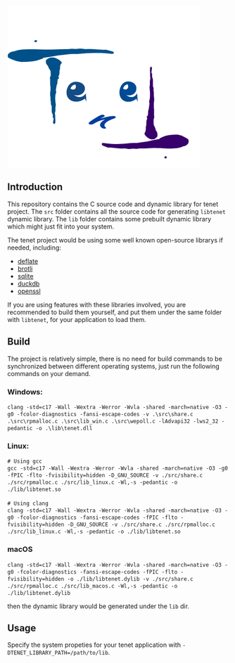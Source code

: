 ![logo](https://github.com/microhardsmith/tenet-lib/blob/master/tenet.png)

## Introduction

This repository contains the C source code and dynamic library for tenet project.
The `src` folder contains all the source code for generating `libtenet` dynamic library.
The `lib` folder contains some prebuilt dynamic library which might just fit into your system.

The tenet project would be using some well known open-source librarys if needed, including:

- [deflate](https://github.com/ebiggers/libdeflate)
- [brotli](https://github.com/google/brotli/tree/master) 
- [sqlite](https://github.com/sqlite/sqlite)
- [duckdb](https://github.com/duckdb/duckdb)
- [openssl](https://github.com/openssl/openssl)

If you are using features with these libraries involved, you are recommended to build them yourself, and put them under the same folder with `libtenet`, for your application to load them. 

## Build

The project is relatively simple, there is no need for build commands to be synchronized between different operating systems, just run the following commands on your demand.

### Windows:

``` shell
clang -std=c17 -Wall -Wextra -Werror -Wvla -shared -march=native -O3 -g0 -fcolor-diagnostics -fansi-escape-codes -v .\src\share.c .\src\rpmalloc.c .\src\lib_win.c .\src\wepoll.c -lAdvapi32 -lws2_32 -pedantic -o .\lib\tenet.dll
```

### Linux:

``` shell
# Using gcc
gcc -std=c17 -Wall -Wextra -Werror -Wvla -shared -march=native -O3 -g0 -fPIC -flto -fvisibility=hidden -D_GNU_SOURCE -v ./src/share.c ./src/rpmalloc.c ./src/lib_linux.c -Wl,-s -pedantic -o ./lib/libtenet.so

# Using clang
clang -std=c17 -Wall -Wextra -Werror -Wvla -shared -march=native -O3 -g0 -fcolor-diagnostics -fansi-escape-codes -fPIC -flto -fvisibility=hidden -D_GNU_SOURCE -v ./src/share.c ./src/rpmalloc.c ./src/lib_linux.c -Wl,-s -pedantic -o ./lib/libtenet.so
```

### macOS

``` shell
clang -std=c17 -Wall -Wextra -Werror -Wvla -shared -march=native -O3 -g0 -fcolor-diagnostics -fansi-escape-codes -fPIC -flto -fvisibility=hidden -o ./lib/libtenet.dylib -v ./src/share.c ./src/rpmalloc.c ./src/lib_macos.c -Wl,-s -pedantic -o ./lib/libtenet.dylib
```

then the dynamic library would be generated under the `lib` dir.

## Usage

Specify the system propeties for your tenet application with `-DTENET_LIBRARY_PATH=/path/to/lib`.